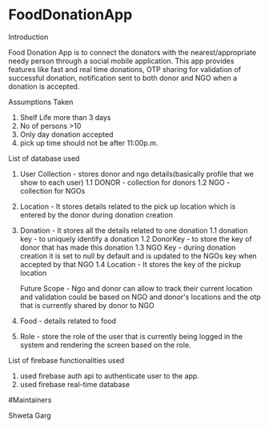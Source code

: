 # FoodDonationApp

Introduction 

Food Donation App is to connect the donators with the nearest/appropriate needy person through a social mobile application. This app provides features like fast
and real time donations, OTP sharing for validation of successful donation, notification sent to both donor and NGO when a donation is accepted.

Assumptions Taken 
1. Shelf Life more than 3 days 
2. No of persons >10 
3. Only day donation accepted 
4. pick up time should not be after 11:00p.m. 


List of database used 
1. User Collection - stores donor and ngo details(basically profile that we show to each user)
	1.1 DONOR - collection for donors 
	1.2 NGO - collection for NGOs
	
2. Location  - It stores details related to the pick up location which is entered by the donor during donation creation 

3. Donation - It stores all the details related to one donation 
	1.1 donation key - to uniquely identify a donation
	1.2 DonorKey  - to store the key of donor that has made this donation
	1.3 NGO Key - during donation creation it is set to null by default and is updated to the NGOs key when accepted by that NGO
	1.4 Location - It stores the key of the pickup location 
	
	Future Scope - Ngo and donor can allow to track their current location and validation could be based on NGO and donor's locations and the otp that is currently shared by donor to NGO 
	
4. Food - details related to food 

5. Role - store the role of the user that is currently being logged in the system and rendering the screen based on the role.


List of firebase functionalities used 

1. used  firebase auth api to authenticate user to the app.
2. used firebase real-time database 

#Maintainers 

Shweta Garg 
